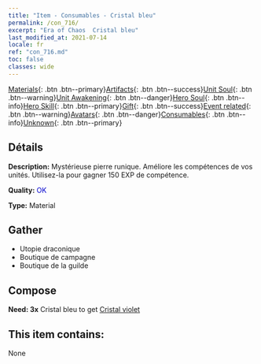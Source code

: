 ```yaml
---
title: "Item - Consumables - Cristal bleu"
permalink: /con_716/
excerpt: "Era of Chaos  Cristal bleu"
last_modified_at: 2021-07-14
locale: fr
ref: "con_716.md"
toc: false
classes: wide
---
```

 [Materials](/ItemsFR/){: .btn .btn--primary}[Artifacts](/ItemsFR/Artifacts/){: .btn .btn--success}[Unit Soul](/ItemsFR/UnitSoul/){: .btn .btn--warning}[Unit Awakening](/ItemsFR/UnitAwakening/){: .btn .btn--danger}[Hero Soul](/ItemsFR/HeroSoul/){: .btn .btn--info}[Hero Skill](/ItemsFR/HeroSkill/){: .btn .btn--primary}[Gift](/ItemsFR/Gift/){: .btn .btn--success}[Event related](/ItemsFR/Events/){: .btn .btn--warning}[Avatars](/ItemsFR/Avatars/){: .btn .btn--danger}[Consumables](/ItemsFR/Consumables/){: .btn .btn--info}[Unknown](/ItemsFR/Unknown/){: .btn .btn--primary}

## Détails
 **Description:** Mystérieuse pierre runique. Améliore les compétences de vos unités. Utilisez-la pour gagner 150 EXP de compétence.

 **Quality:** <span style="color: #0000CD">OK</span>

 **Type:** Material

## Gather

*    Utopie draconique 
*    Boutique de campagne 
*    Boutique de la guilde 

## Compose

 **Need: 3x** Cristal bleu to get [Cristal violet](/ItemsFR/con_720/)

## This item contains:

  None

